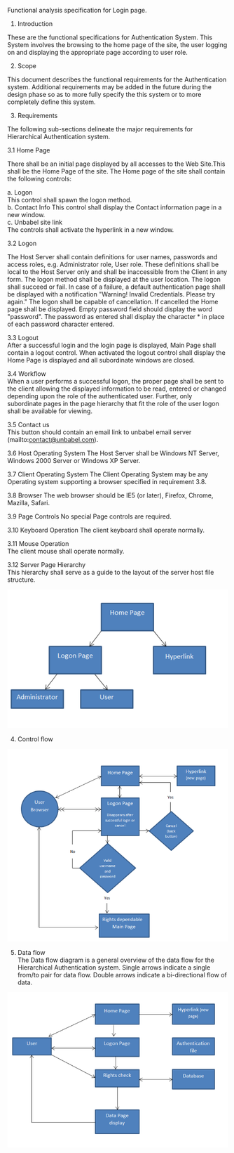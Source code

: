 Functional analysis specification for Login page.

1. Introduction 

These are the functional specifications for Authentication System. This System involves the browsing to the home page of the site, the user logging on and displaying the appropriate page according to user role.
  
  
2. Scope  

This document describes the functional requirements for the Authentication system. Additional requirements may be added in the future during the design phase so as to more fully specify the this system or to more completely define this system.
  
3. Requirements 

The following sub-sections delineate the major requirements for Hierarchical Authentication system.  

3.1 Home Page

There shall be an initial page displayed by all accesses to the Web Site.This shall be the Home Page of the site. The Home page of the site shall contain the following controls: 
  
a. Logon  
This control shall spawn the logon method.  
b. Contact Info 
This control shall display the Contact information page in a new window.  
c. Unbabel site link  
The controls shall activate the hyperlink in a new window.  
  
3.2 Logon 
  
The Host Server shall contain definitions for user names, passwords and access roles, e.g. Administrator role, User role. These definitions shall be local to the Host Server only and shall be inaccessible from the Client in any form. The logon method shall be displayed at the user location. The logon shall succeed or fail. In case of a failure, a default authentication page shall be displayed with a notification "Warning! Invalid Credentials. Please try again." 
The logon shall be capable of cancellation. If cancelled the Home page shall be displayed. Empty password field should display the word "password". The password as entered shall display the character * in place of each password character entered.    
  
3.3 Logout  
After a successful login and the login page is displayed, Main Page shall contain a logout control. When activated the logout control shall display the Home Page is displayed and all subordinate windows are closed.  
  
3.4 Workflow  
When a user performs a successful logon, the proper page shall be sent to the client allowing the displayed information to be read, entered or changed depending upon the role of the authenticated user. Further, only subordinate pages in the page hierarchy that fit the role of the user logon shall be available for viewing. 
  
3.5 Contact us  
This button should contain an email link to unbabel email server (mailto:contact@unbabel.com).  
  
3.6 Host Operating System 
The Host Server shall be Windows NT Server, Windows 2000 Server or Windows XP Server. 
  
3.7 Client Operating System 
The Client Operating System may be any Operating system supporting a browser specified in requirement 3.8.  
  
3.8 Browser 
The web browser should be IE5 (or later), Firefox, Chrome, Mazilla, Safari. 
  
3.9 Page Controls 
No special Page controls are required.  
  
3.10 Keyboard Operation 
The client keyboard shall operate normally. 
  
3.11 Mouse Operation  
The client mouse shall operate normally.  
  
3.12 Server Page Hierarchy  
This hierarchy shall serve as a guide to the layout of the server host file structure.  
  
  ![alt text](https://github.com/IliaFedorov/Unbabel-QA-challenge/blob/master/Exercise%201/Page%20Hierarchy.png)  
  
4. Control flow 
  
  ![alt text](https://github.com/IliaFedorov/Unbabel-QA-challenge/blob/master/Exercise%201/control%20flow.png)  
  
5. Data flow  
The Data flow diagram is a general overview of the data flow for the Hierarchical Authentication system. Single arrows indicate a single from/to pair for data flow. Double arrows indicate a bi-directional flow of data.  
  
  ![alt text](https://github.com/IliaFedorov/Unbabel-QA-challenge/blob/master/Exercise%201/Data%20flow.png)  

